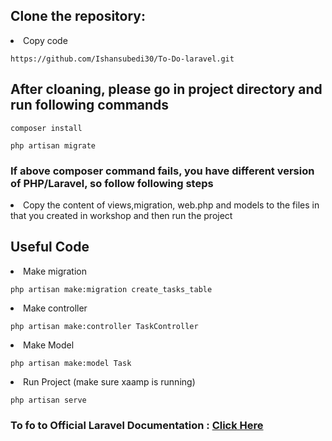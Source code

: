 <h2>Clone the repository: </h2>

<li>Copy code<br>
<pre><code>https://github.com/Ishansubedi30/To-Do-laravel.git</code></pre></li>

<h2>After cloaning, please go in project directory and run following commands</h2>
<pre><code>composer install</code></pre>
<pre><code>php artisan migrate</code></pre>

<h3>If above composer command fails, you have different version of PHP/Laravel, so follow following steps</h3>
<li>Copy the content of views,migration, web.php and models to the files in that you created in workshop and then run the project</li>


<h2>Useful Code </h2>

<li>Make migration</li>
<pre><code>php artisan make:migration create_tasks_table </code></pre>

<li>Make controller</li>
<pre><code>php artisan make:controller TaskController</code></pre>

<li>Make Model</li>
<pre><code>php artisan make:model Task</code></pre>

<li>Run Project (make sure xaamp is running)</li>
<pre><code>php artisan serve</code></pre>

<h3> To fo to Official Laravel Documentation : <a href="https://laravel.com/docs/11.x/readme">Click Here</a></h3>